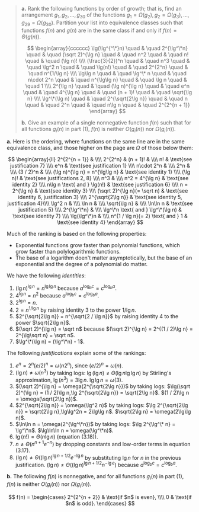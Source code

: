 > **a.** Rank the following functions by order of growth; that is, find an arrangement $g_1, g_2, \ldots , g_{30}$ of the functions $g_1 = \Omega(g_2), g_2 = \Omega(g_3), \ldots, g_{29} = \Omega(g_{30})$. Partition your list into equivalence classes such that functions $f(n)$ and $g(n)$ are in the same class if and only if $f(n) = \Theta(g(n))$.
>
> $$
> \begin{array}{cccccc}
> \lg(\lg^{^\*}n) \quad & \quad 2^{\lg^\*n} \quad & \quad (\sqrt 2)^{\lg n} \quad & \quad n^2 \quad & \quad n! \quad & \quad (\lg n)! \\\\
> (\frac{3}{2})^n \quad & \quad n^3 \quad & \quad \lg^2 n \quad & \quad \lg(n!) \quad & \quad 2^{2^n} \quad & \quad n^{1/\lg n} \\\\
> \lg\lg n \quad & \quad \lg^\* n \quad & \quad n\cdot 2^n \quad & \quad n^{\lg\lg n} \quad & \quad \lg n \quad & \quad 1 \\\\
> 2^{\lg n} \quad & \quad (\lg n)^{\lg n} \quad & \quad e^n \quad & \quad 4^{\lg n}  \quad & \quad (n + 1)! \quad & \quad \sqrt{\lg n} \\\\
> \lg^\*(\lg n) \quad & \quad 2^{\sqrt{2\lg n}} \quad & \quad n \quad & \quad 2^n \quad & \quad n\lg n \quad & \quad 2^{2^{n + 1}}
> \end{array}
> $$
>
> **b.** Give an example of a single nonnegative function $f(n)$ such that for all functions $g_i(n)$ in part (1), $f(n)$ is neither $O(g_i(n))$ nor $\Omega(g_i(n))$.

**a.** Here is the ordering, where functions on the same line are in the same equivalence class, and those higher on the page are $\Omega$ of those below them:

$$
\begin{array}{ll}
2^{2^{n + 1}}                      & \\\\
2^{2^n}                            &
(n + 1)!                           & \\\\
n!                                 & \text{see justification 7} \\\\
e^n                                & \text{see justification 1} \\\\
n\cdot 2^n                         & \\\\
2^n                                & \\\\
(3 / 2)^n                          & \\\\
(\lg n)^{\lg n} = n^{\lg\lg n}     & \text{see identity 1} \\\\
(\lg n)!                           & \text{see justifications 2, 8} \\\\
n^3                                & \\\\
n^2 = 4^{\lg n}                    & \text{see identity 2} \\\\
n\lg n \text{ and } \lg(n!)        & \text{see justification 6} \\\\
n = 2^{\lg n}                      & \text{see identity 3} \\\\
(\sqrt 2)^{\lg n}(= \sqrt n)       & \text{see identity 6, justification 3} \\\\
2^{\sqrt{2\lg n}}                  & \text{see identity 5, justification 4}\\\\
\lg^2 n                            & \\\\
\ln n                              & \\\\
\sqrt{\lg n}                       & \\\\
\ln\ln n                           & \text{see justification 5} \\\\
2^{\lg^\*n}                        & \\\\
\lg^\*n \text{ and } \lg^\*(\lg n) & \text{see identity 7} \\\\
\lg(\lg^\*)n                       & \\\\
n^{1 / \lg n}(= 2) \text{ and } 1  & \text{see identity 4}
\end{array}
$$

Much of the ranking is based on the following properties:

- Exponential functions grow faster than polynomial functions, which grow faster than polylogarithmic functions.
- The base of a logarithm doen't matter asymptotically, but the base of an exponential and the degree of a polynomial do matter.

We have the following $\textit{identities}$:

1. $(\lg n)^{\lg n} = n^{\lg\lg n}$ because $a^{\log_b c} = c^{\log_b a}$.
2. $4^{\lg n} = n^2$ because $a^{\log_b c} = c^{\log_b a}$.
3. $2^{\lg n} = n$.
4. $2 = n^{1 / \lg n}$ by raising identity 3 to the power $1 / \lg n$.
5. $2^{\sqrt{2\lg n}} = n^{\sqrt{2 / \lg n}}$ by raising identity 4 to the power $\sqrt{2\lg n}$.
6. $(\sqrt 2)^{\lg n} = \sqrt n$ because $(\sqrt 2)^{\lg n} = 2^{(1 / 2)\lg n} = 2^{\lg\sqrt n} = \sqrt n$.
7. $\lg^\*(\lg n) = (\lg^\*n) - 1$.

The following $\textit{justifications}$ explain some of the rankings:

1. $e^n = 2^n(e / 2)^n = \omega(n2^n)$, since $(e/2)^n = \omega(n)$.
2. $(\lg n) \ne \omega(n^3)$ by taking logs: $\lg(\lg n) \ne \Theta(\lg n\lg\lg n)$ by Stirling's approximation, $\lg(n^3) = 3\lg n$. $\lg\lg n = \omega(3)$.
3. $(\sqrt 2)^{\lg n} = \omega(2^{\sqrt{2\lg n}})$ by taking logs: $\lg(\sqrt 2)^{\lg n} = (1 / 2)\lg n,\lg 2^{\sqrt{2\lg n}}  =  \sqrt{2\lg n}$. $(1 / 2)\lg n = \omega(\sqrt{2\lg n})$.
4. $2^{\sqrt{2\lg n}} = \omega(\lg^2 n)$ by taking logs: $\lg 2^{\sqrt{2\lg n}} = \sqrt{2\lg n},\lg\lg^2n = 2\lg\lg n$. $\sqrt{2\lg n} = \omega(2\lg\lg n)$.
5. $\ln\ln n = \omega(2^{\lg^\*n})$ by taking logs: $\lg 2^{\lg^\* n} = \lg^\*n$. $\lg\ln\ln n = \omega(\lg^\*n)$.
6. $\lg(n!) = \Theta(n\lg n)$ (equation $\text{(3.18)}$).
7. $n \ne \Theta(n^{n + 1}e^{-n})$ by dropping constants and low-order terms in equation $\text{(3.17)}$.
8. $(\lg n) \ne \Theta((\lg n)^{\lg n + 1 / 2} e^{-\lg n}$ by substituting $\lg n$ for $n$ in the previous justification. $(\lg n) \ne \Theta((\lg n)^{\lg n + 1 / 2}n^{-\lg e})$ because $a^{\log_b c} = c^{\log_b a}$.

**b.** The following $f(n)$ is nonnegative, and for all functions $g_i(n)$ in part (1), $f(n)$ is neither $O(g_i(n))$ nor $\Omega(g_i(n))$.

$$
f(n) =
\begin{cases} 2^{2^{n + 2}} & \text{if $n$ is even}, \\\\
                          0 & \text{if $n$ is odd}.
\end{cases}
$$
